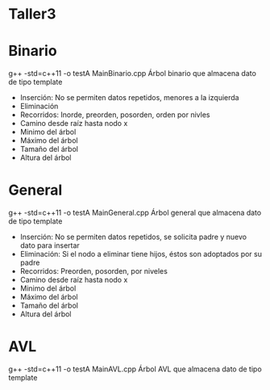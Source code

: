 # Taller3

# Binario
g++ -std=c++11 -o testA MainBinario.cpp
Árbol binario que almacena dato de tipo template
- Inserción: No se permiten datos repetidos, menores a la izquierda
- Eliminación
- Recorridos: Inorde, preorden, posorden, orden por nivles
- Camino desde raíz hasta nodo x
- Minimo del árbol
- Máximo del árbol
- Tamaño del árbol
- Altura del árbol

# General
g++ -std=c++11 -o testA MainGeneral.cpp
Árbol general que almacena dato de tipo template
- Inserción: No se permiten datos repetidos, se solicita padre y nuevo dato para insertar
- Eliminación: Si el nodo a eliminar tiene hijos, éstos son adoptados por su padre
- Recorridos: Preorden, posorden, por niveles
- Camino desde raíz hasta nodo x
- Minimo del árbol
- Máximo del árbol
- Tamaño del árbol
- Altura del árbol

# AVL
g++ -std=c++11 -o testA MainAVL.cpp
Árbol AVL que almacena dato de tipo template
